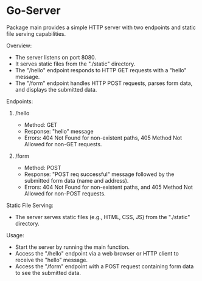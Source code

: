 # Go-Server
Package main provides a simple HTTP server with two endpoints and static file serving capabilities.

Overview:
- The server listens on port 8080.
- It serves static files from the "./static" directory.
- The "/hello" endpoint responds to HTTP GET requests with a "hello" message.
- The "/form" endpoint handles HTTP POST requests, parses form data, and displays the submitted data.

Endpoints:
1. /hello
   - Method: GET
   - Response: "hello" message
   - Errors: 404 Not Found for non-existent paths, 405 Method Not Allowed for non-GET requests.

2. /form
   - Method: POST
   - Response: "POST req successful" message followed by the submitted form data (name and address).
   - Errors: 404 Not Found for non-existent paths, and 405 Method Not Allowed for non-POST requests.
   
Static File Serving:
- The server serves static files (e.g., HTML, CSS, JS) from the "./static" directory.

Usage:
- Start the server by running the main function.
- Access the "/hello" endpoint via a web browser or HTTP client to receive the "hello" message.
- Access the "/form" endpoint with a POST request containing form data to see the submitted data.
